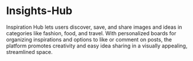 # Insights-Hub
Inspiration Hub lets users discover, save, and share images and ideas in categories like fashion, food, and travel. With personalized boards for organizing inspirations and options to like or comment on posts, the platform promotes creativity and easy idea sharing in a visually appealing, streamlined space.
